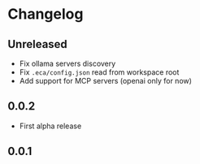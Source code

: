 # Changelog

## Unreleased

- Fix ollama servers discovery
- Fix `.eca/config.json` read from workspace root
- Add support for MCP servers (openai only for now)

## 0.0.2

- First alpha release

## 0.0.1
